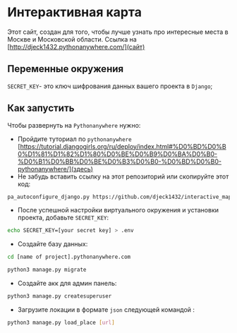 # Интерактивная карта 

Этот сайт, создан для того, чтобы лучше узнать про интересные места в Москве и Московской области. 
Ссылка на [http://djeck1432.pythonanywhere.com/](сайт)

## Переменные окружения
`SECRET_KEY`- это ключ шифрования данных вашего проекта в `Django`;

## Как запустить

Чтобы развернуть на `Pythonanywhere` нужно: 
- Пройдите туториал по `pythonanywhere` [https://tutorial.djangogirls.org/ru/deploy/index.html#%D0%BD%D0%B0%D1%81%D1%82%D1%80%D0%BE%D0%B9%D0%BA%D0%B0-%D0%B1%D0%BB%D0%BE%D0%B3%D0%B0-%D0%BD%D0%B0-pythonanywhere/](здесь)
- Не забудь вставить ссылку на этот репозиторий или скопируйте этот код:
```bash
pa_autoconfigure_django.py https://github.com/djeck1432/interactive_map.git
```
- После успешной настройки виртуального окружения и установки проекта, добавьте `SECRET_KEY`:
```bash 
echo SECRET_KEY=[your secret key] > .env
```
- Cоздайте базу данных: 
```bash 
cd [name of project].pythonanywhere.com

python3 manage.py migrate
```
- Создайте акк для админ панель:
```bash
python3 manage.py createsuperuser
```
- Загрузите локации в формате `json` следующей командой : 
```bash 
python3 manage.py load_place [url]
```

